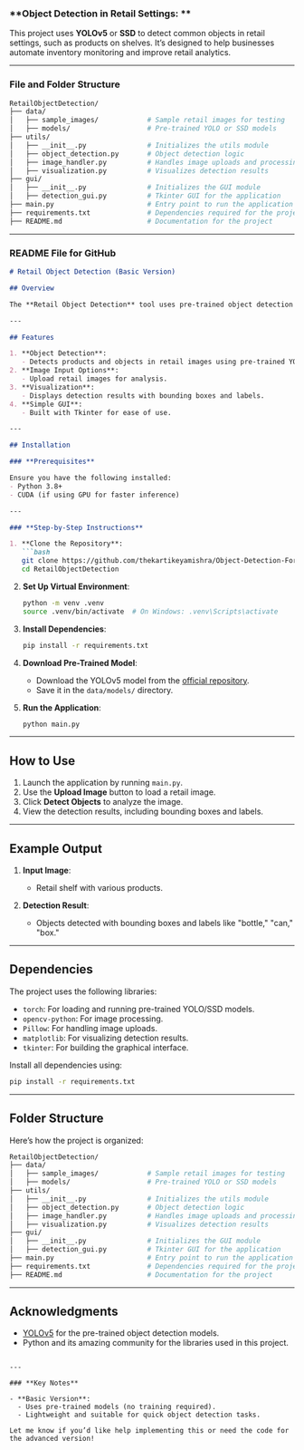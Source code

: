 ### **Object Detection in Retail Settings: **

This project uses **YOLOv5** or **SSD** to detect common objects in retail settings, such as products on shelves. It’s designed to help businesses automate inventory monitoring and improve retail analytics.

---

### **File and Folder Structure**

```bash
RetailObjectDetection/
├── data/
│   ├── sample_images/            # Sample retail images for testing
│   ├── models/                   # Pre-trained YOLO or SSD models
├── utils/
│   ├── __init__.py               # Initializes the utils module
│   ├── object_detection.py       # Object detection logic
│   ├── image_handler.py          # Handles image uploads and processing
│   ├── visualization.py          # Visualizes detection results
├── gui/
│   ├── __init__.py               # Initializes the GUI module
│   ├── detection_gui.py          # Tkinter GUI for the application
├── main.py                       # Entry point to run the application
├── requirements.txt              # Dependencies required for the project
├── README.md                     # Documentation for the project
```

---

### **README File for GitHub**

```markdown
# Retail Object Detection (Basic Version)

## Overview

The **Retail Object Detection** tool uses pre-trained object detection models like YOLOv5 or SSD to identify and locate common objects in retail settings. This project is designed to assist businesses with inventory monitoring and shelf management.

---

## Features

1. **Object Detection**:
   - Detects products and objects in retail images using pre-trained YOLOv5 or SSD models.
2. **Image Input Options**:
   - Upload retail images for analysis.
3. **Visualization**:
   - Displays detection results with bounding boxes and labels.
4. **Simple GUI**:
   - Built with Tkinter for ease of use.

---

## Installation

### **Prerequisites**

Ensure you have the following installed:
- Python 3.8+
- CUDA (if using GPU for faster inference)

---

### **Step-by-Step Instructions**

1. **Clone the Repository**:
   ```bash
   git clone https://github.com/thekartikeyamishra/Object-Detection-For-Retailer.git
   cd RetailObjectDetection
   ```

2. **Set Up Virtual Environment**:
   ```bash
   python -m venv .venv
   source .venv/bin/activate  # On Windows: .venv\Scripts\activate
   ```

3. **Install Dependencies**:
   ```bash
   pip install -r requirements.txt
   ```

4. **Download Pre-Trained Model**:
   - Download the YOLOv5 model from the [official repository](https://github.com/ultralytics/yolov5).
   - Save it in the `data/models/` directory.

5. **Run the Application**:
   ```bash
   python main.py
   ```

---

## How to Use

1. Launch the application by running `main.py`.
2. Use the **Upload Image** button to load a retail image.
3. Click **Detect Objects** to analyze the image.
4. View the detection results, including bounding boxes and labels.

---

## Example Output

1. **Input Image**:
   - Retail shelf with various products.

2. **Detection Result**:
   - Objects detected with bounding boxes and labels like "bottle," "can," "box."

---

## Dependencies

The project uses the following libraries:
- `torch`: For loading and running pre-trained YOLO/SSD models.
- `opencv-python`: For image processing.
- `Pillow`: For handling image uploads.
- `matplotlib`: For visualizing detection results.
- `tkinter`: For building the graphical interface.

Install all dependencies using:
```bash
pip install -r requirements.txt
```

---

## Folder Structure

Here’s how the project is organized:

```bash
RetailObjectDetection/
├── data/
│   ├── sample_images/            # Sample retail images for testing
│   ├── models/                   # Pre-trained YOLO or SSD models
├── utils/
│   ├── __init__.py               # Initializes the utils module
│   ├── object_detection.py       # Object detection logic
│   ├── image_handler.py          # Handles image uploads and processing
│   ├── visualization.py          # Visualizes detection results
├── gui/
│   ├── __init__.py               # Initializes the GUI module
│   ├── detection_gui.py          # Tkinter GUI for the application
├── main.py                       # Entry point to run the application
├── requirements.txt              # Dependencies required for the project
├── README.md                     # Documentation for the project
```

---

## Acknowledgments

- [YOLOv5](https://github.com/ultralytics/yolov5) for the pre-trained object detection models.
- Python and its amazing community for the libraries used in this project.

```

---

### **Key Notes**

- **Basic Version**:
  - Uses pre-trained models (no training required).
  - Lightweight and suitable for quick object detection tasks.

Let me know if you’d like help implementing this or need the code for the advanced version!
